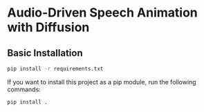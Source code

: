 # Audio-Driven Speech Animation with Diffusion

## Basic Installation

```bash
pip install -r requirements.txt
```

If you want to install this project as a pip module, run the following commands:

```bash
pip install .
```
